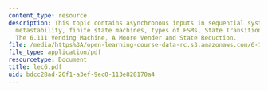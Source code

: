 ```yaml
---
content_type: resource
description: This topic contains asynchronous inputs in sequential systems, handling
  metastability, finite state machines, types of FSMs, State Transition Diagrams,
  The 6.111 Vending Machine, A Moore Vender and State Reduction.
file: /media/https%3A/open-learning-course-data-rc.s3.amazonaws.com/6-111-introductory-digital-systems-laboratory-spring-2006/bdcc28ad26f1a3ef9ec0113e828170a4_lec6.pdf
file_type: application/pdf
resourcetype: Document
title: lec6.pdf
uid: bdcc28ad-26f1-a3ef-9ec0-113e828170a4
---
```

